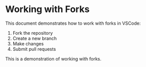 # Working with Forks

This document demonstrates how to work with forks in VSCode:

1. Fork the repository
2. Create a new branch
3. Make changes
4. Submit pull requests

This is a demonstration of working with forks.